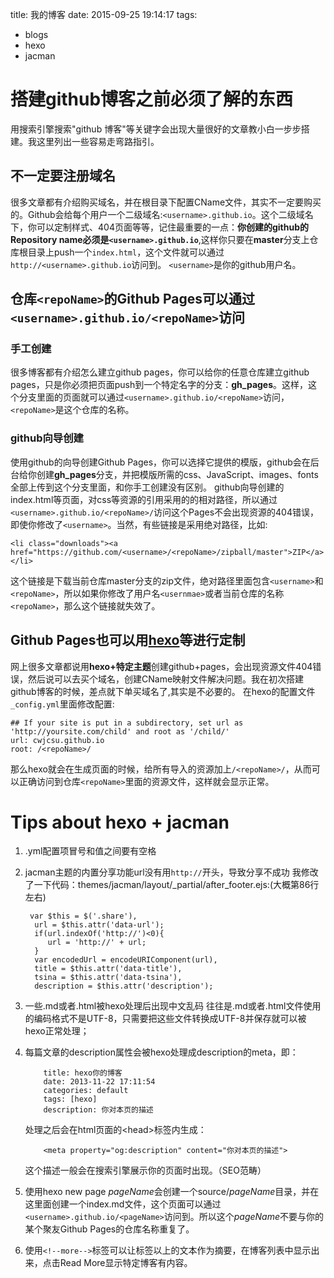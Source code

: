 title: 我的博客
date: 2015-09-25 19:14:17
tags:
- blogs
- hexo
- jacman

# 搭建github博客之前必须了解的东西
用搜索引擎搜索"github 博客"等关键字会出现大量很好的文章教小白一步步搭建。我这里列出一些容易走弯路指引。
## 不一定要注册域名
很多文章都有介绍购买域名，并在根目录下配置CName文件，其实不一定要购买的。Github会给每个用户一个二级域名:`<username>.github.io`。这个二级域名下，你可以定制样式、404页面等等，记住最重要的一点：**你创建的github的Repository name必须是`<username>.github.io`**,这样你只要在**master**分支上仓库根目录上push一个`index.html`，这个文件就可以通过`http://<username>.github.io`访问到。
`<username>`是你的github用户名。

## 仓库`<repoName>`的Github Pages可以通过`<username>.github.io/<repoName>`访问
### 手工创建
很多博客都有介绍怎么建立github pages，你可以给你的任意仓库建立github pages，只是你必须把页面push到一个特定名字的分支：**gh_pages**。这样，这个分支里面的页面就可以通过`<username>.github.io/<repoName>`访问，`<repoName>`是这个仓库的名称。

### github向导创建
使用github的向导创建Github Pages，你可以选择它提供的模版，github会在后台给你创建**gh_pages**分支，并把模版所需的css、JavaScript、images、fonts全部上传到这个分支里面，和你手工创建没有区别。
github向导创建的index.html等页面，对css等资源的引用采用的的相对路径，所以通过`<username>.github.io/<repoName>/`访问这个Pages不会出现资源的404错误，即使你修改了`<username>`。当然，有些链接是采用绝对路径，比如:
```
<li class="downloads"><a href="https://github.com/<username>/<repoName>/zipball/master">ZIP</a></li>
```
这个链接是下载当前仓库master分支的zip文件，绝对路径里面包含`<username>`和`<repoName>`，所以如果你修改了用户名`<usernmae>`或者当前仓库的名称`<repoName>`，那么这个链接就失效了。

## Github Pages也可以用[hexo](https://hexo.io)等进行定制
网上很多文章都说用**hexo+特定主题**创建github+pages，会出现资源文件404错误，然后说可以去买个域名，创建CName映射文件解决问题。我在初次搭建github博客的时候，差点就下单买域名了,其实是不必要的。
在hexo的配置文件`_config.yml`里面修改配置:
```
## If your site is put in a subdirectory, set url as 'http://yoursite.com/child' and root as '/child/'
url: cwjcsu.github.io
root: /<repoName>/
```
那么hexo就会在生成页面的时候，给所有导入的资源加上`/<repoName>/`，从而可以正确访问到仓库`<repoName>`里面的资源文件，这样就会显示正常。

# Tips about hexo + jacman

1. .yml配置项冒号和值之间要有空格
1. jacman主题的内置分享功能url没有用`http://`开头，导致分享不成功
    我修改了一下代码：themes/jacman/layout/_partial/after_footer.ejs:(大概第86行左右)
    ```
     var $this = $('.share'),
      url = $this.attr('data-url');
      if(url.indexOf('http://')<0){
         url = 'http://' + url;
      }
      var encodedUrl = encodeURIComponent(url),
      title = $this.attr('data-title'),
      tsina = $this.attr('data-tsina'),
      description = $this.attr('description');
    ```

1. 一些.md或者.html被hexo处理后出现中文乱码
    往往是.md或者.html文件使用的编码格式不是UTF-8，只需要把这些文件转换成UTF-8并保存就可以被hexo正常处理；

1. 每篇文章的description属性会被hexo处理成description的meta，即：
    ```
        title: hexo你的博客
        date: 2013-11-22 17:11:54
        categories: default
        tags: [hexo]
        description: 你对本页的描述
    ```

    处理之后会在html页面的&lt;head&gt;标签内生成：

    ```
        <meta property="og:description" content="你对本页的描述"> 
    ```

    这个描述一般会在搜索引擎展示你的页面时出现。（SEO范畴）

1. 使用hexo new page *pageName*会创建一个source/*pageName*目录，并在这里面创建一个index.md文件，这个页面可以通过`<username>.github.io/<pageName>`访问到。所以这个*pageName*不要与你的某个聚友Github Pages的仓库名称重复了。

1.  使用`<!--more-->`标签可以让标签以上的文本作为摘要，在博客列表中显示出来，点击Read More显示特定博客有内容。

